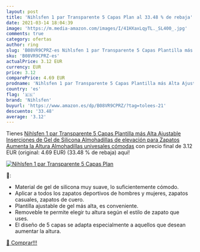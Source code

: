 ```yaml
---
layout: post
title: 'Nihlsfen 1 par Transparente 5 Capas Plan al 33.48 % de rebaja'
date: 2021-03-14 18:04:39
image: 'https://m.media-amazon.com/images/I/41HXaxLqyTL._SL400_.jpg'
comments: true
category: ofertas
author: ring
slug: 'B08VR9CPRZ-es Nihlsfen 1 par Transparente 5 Capas Plantilla más Alta...'
sku: 'B08VR9CPRZ-es'
actualPrice: 3.12 EUR
currency: EUR
price: 3.12
comparePrice: 4.69 EUR
prodname: 'Nihlsfen 1 par Transparente 5 Capas Plantilla más Alta Ajustable Inserciones de Gel de Silicona Almohadillas de elevación para Zapatos Aumenta la Altura Almohadillas univesales cómodas'
country: 'es'
flag: '🇪🇸'
brand: 'Nihlsfen'
buyurl: 'https://www.amazon.es/dp/B08VR9CPRZ/?tag=tolees-21'
descuento: '33.48'
average: '3.12'
---
```


Tienes [Nihlsfen 1 par Transparente 5 Capas Plantilla más Alta Ajustable Inserciones de Gel de Silicona Almohadillas de elevación para Zapatos Aumenta la Altura Almohadillas univesales cómodas](https://www.amazon.es/dp/B08VR9CPRZ/?tag=tolees-21) con precio final de  3.12 EUR (original: 4.69 EUR) (33.48 %  de rebaja) aqui!

[![Nihlsfen 1 par Transparente 5 Capas Plan](https://m.media-amazon.com/images/I/41HXaxLqyTL._SL400_.jpg)](https://www.amazon.es/dp/B08VR9CPRZ/?tag=tolees-21)

🔎:

- Material de gel de silicona muy suave, lo suficientemente cómodo.
- Aplicar a todos los zapatos deportivos de hombres y mujeres, zapatos casuales, zapatos de cuero.
- Plantilla ajustable de gel más alta, es conveniente.
- Removeble te permite elegir tu altura según el estilo de zapato que uses.
- El diseño de 5 capas se adapta especialmente a aquellos que desean aumentar la altura.

[🛒 Comprar!!!](https://www.amazon.es/dp/B08VR9CPRZ/?tag=tolees-21)
